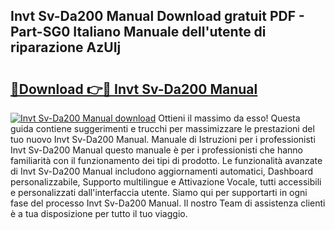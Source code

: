 ## Invt Sv-Da200 Manual Download gratuit PDF - Part-SG0 Italiano Manuale dell'utente di riparazione AzUIj

# <h2><a href="http://df9atd.blite.top/?on=Invt+Sv-Da200+Manual">🔗Download 👉🔴 Invt Sv-Da200 Manual</a></h2>

[![Invt Sv-Da200 Manual download](https://i.imgur.com/lujVjoI.png)](http://df9atd.blite.top/?on=Invt+Sv-Da200+Manual)
Ottieni il massimo da esso! Questa guida contiene suggerimenti e trucchi per massimizzare le prestazioni del tuo nuovo Invt Sv-Da200 Manual. Manuale di Istruzioni per i professionisti Invt Sv-Da200 Manual questo manuale è per i professionisti che hanno familiarità con il funzionamento dei tipi di prodotto. Le funzionalità avanzate di Invt Sv-Da200 Manual includono aggiornamenti automatici, Dashboard personalizzabile, Supporto multilingue e Attivazione Vocale, tutti accessibili e personalizzati dall'interfaccia utente. Siamo qui per supportarti in ogni fase del processo Invt Sv-Da200 Manual. Il nostro Team di assistenza clienti è a tua disposizione per tutto il tuo viaggio.
